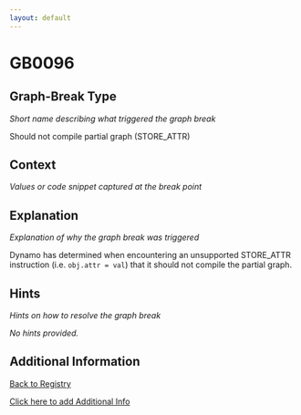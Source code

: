 ```yaml
---
layout: default
---
```

# GB0096

## Graph-Break Type
*Short name describing what triggered the graph break*

Should not compile partial graph (STORE_ATTR)

## Context
*Values or code snippet captured at the break point*



## Explanation
*Explanation of why the graph break was triggered*

Dynamo has determined when encountering an unsupported STORE_ATTR instruction (i.e. `obj.attr = val`) that it should not compile the partial graph.

## Hints
*Hints on how to resolve the graph break*

*No hints provided.*


## Additional Information

<!-- ADDITIONAL INFORMATION START - Add custom information below this line -->

<!-- ADDITIONAL INFORMATION END -->

[Back to Registry](../index.html)

[Click here to add Additional Info](https://github.com/pytorch-labs/compile-graph-break-site/edit/main/docs/gb/gb0096.md)
